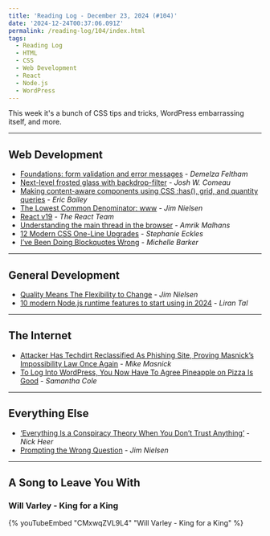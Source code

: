```yaml
---
title: 'Reading Log - December 23, 2024 (#104)'
date: '2024-12-24T00:37:06.091Z'
permalink: /reading-log/104/index.html
tags:
  - Reading Log
  - HTML
  - CSS
  - Web Development
  - React
  - Node.js
  - WordPress
---
```


This week it's a bunch of CSS tips and tricks, WordPress embarrassing itself, and more.
<!-- excerpt -->

---

## Web Development

- [Foundations: form validation and error messages](https://tetralogical.com/blog/2024/10/21/foundations-form-validation-and-error-messages/) - *Demelza Feltham*
- [Next-level frosted glass with backdrop-filter](https://www.joshwcomeau.com/css/backdrop-filter/) - *Josh W. Comeau*
- [Making content-aware components using CSS :has(), grid, and quantity queries](https://piccalil.li/blog/making-content-aware-components-using-css-has-grid-and-quantity-queries/?ref=main-rss-feed) - *Eric Bailey*
- [The Lowest Common Denominator: www](https://blog.jim-nielsen.com/2024/lowest-common-denominator/) - *Jim Nielsen*
- [React v19](https://react.dev/blog/2024/12/05/react-19) - *The React Team*
- [Understanding the main thread in the browser](https://calendar.perfplanet.com/2024/understanding-the-main-thread-in-the-browser/) - *Amrik Malhans*
- [12 Modern CSS One-Line Upgrades](https://moderncss.dev/12-modern-css-one-line-upgrades/) - *Stephanie Eckles*
- [I’ve Been Doing Blockquotes Wrong](https://css-irl.info/ive-been-doing-blockquotes-wrong/) - *Michelle Barker*

---

## General Development

- [Quality Means The Flexibility to Change](https://blog.jim-nielsen.com/2024/easy-changes/) - *Jim Nielsen*
- [10 modern Node.js runtime features to start using in 2024](https://snyk.io/blog/10-modern-node-js-runtime-features/) - *Liran Tal*

---

## The Internet

- [Attacker Has Techdirt Reclassified As Phishing Site, Proving Masnick’s Impossibility Law Once Again](https://www.techdirt.com/2024/12/12/attacker-has-techdirt-reclassified-as-phishing-site-proving-masnicks-impossibility-law-once-again/) - *Mike Masnick*
- [To Log Into WordPress, You Now Have To Agree Pineapple on Pizza Is Good](https://www.404media.co/wordpress-login-pineapple-on-pizza/) - *Samantha Cole*

---

## Everything Else

- [‘Everything Is a Conspiracy Theory When You Don’t Trust Anything’](https://pxlnv.com/linklog/everything-is-a-conspiracy-theory/) - *Nick Heer*
- [Prompting the Wrong Question](https://blog.jim-nielsen.com/2024/prompting-the-wrong-question/) - *Jim Nielsen*

---

## A Song to Leave You With

### Will Varley - King for a King

{% youTubeEmbed "CMxwqZVL9L4" "Will Varley - King for a King" %}

